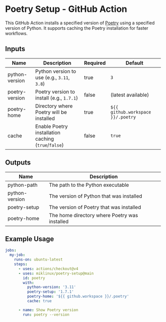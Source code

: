 # Poetry Setup - GitHub Action

This GitHub Action installs a specified version of [Poetry](https://python-poetry.org/) using a specified version of Python. It supports caching the Poetry installation for faster workflows.

## Inputs

| Name            | Description                                         | Required | Default                                   |
|-----------------|-----------------------------------------------------|----------|-------------------------------------------|
| python-version  | Python version to use (e.g., `3.11`, `3.8`)         | true     | `3`                                       |
| poetry-version  | Poetry version to install (e.g., `1.7.1`)           | false    | (latest available)                        |
| poetry-home     | Directory where Poetry will be installed            | true     | `${{ github.workspace }}/.poetry`         |
| cache           | Enable Poetry installation caching (`true`/`false`) | false    | `true`                                    |

## Outputs

| Name           | Description                                         |
|----------------|-----------------------------------------------------|
| python-path    | The path to the Python executable                   |
| python-version | The version of Python that was installed            |
| poetry-setup   | The version of Poetry that was installed            |
| poetry-home    | The home directory where Poetry was installed       |

## Example Usage

```yaml
jobs:
  my-job:
    runs-on: ubuntu-latest
    steps:
      - uses: actions/checkout@v4
      - uses: miklinux/poetry-setup@main
        id: poetry
        with:
          python-version: '3.11'
          poetry-setup: '1.7.1'
          poetry-home: '${{ github.workspace }}/.poetry'
          cache: true

      - name: Show Poetry version
        run: poetry --version


